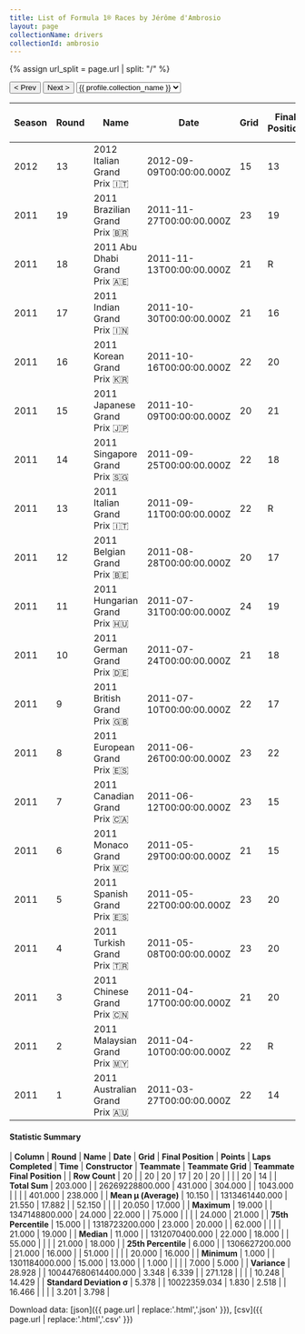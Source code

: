 ```yaml
---
title: List of Formula 1® Races by Jérôme d'Ambrosio
layout: page
collectionName: drivers
collectionId: ambrosio
---
```


{% assign url_split = page.url | split: "/" %}
<div id="collection-navigation">
<button onclick="selector.options[selector.selectedIndex-1].value && (window.location = selector.options[selector.selectedIndex-1].value);">&lt; Prev</button>
<button onclick="selector.options[selector.selectedIndex+1].value && (window.location = selector.options[selector.selectedIndex+1].value);">Next &gt;</button>
<select id="selector" onchange="this.options[this.selectedIndex].value && (window.location = this.options[this.selectedIndex].value);">
  {% for collectionId in site.data[page.collectionName].refs %}
    {% if collectionId == page.collectionId %}
      {% assign selected = "selected" %}
    {% else %}
      {% assign selected = "" %}
    {% endif %}
    {% assign profile = site.data[page.collectionName][collectionId].profile %}
    <option value="/f1/{{ page.collectionName }}/{{ collectionId }}/{{ url_split[4] }}" {{ selected }}>{{ profile.collection_name }}</option>
  {% endfor %}
</select>
</div>

| Season | Round | Name | Date | Grid | Final Position | Points | Laps Completed | Time | Constructor | Teammate | Teammate Grid | Teammate Final Position |
|--|--|--|--|--|--|--|--|--|--|--|--|--|
| 2012 | 13 | 2012 Italian Grand Prix 🇮🇹 | 2012-09-09T00:00:00.000Z | 15 | 13 | 0.0 | 53 | +1:15.861 | Lotus F1 🇬🇧 | [Kimi Räikkönen 🇫🇮](/f1/drivers/raikkonen) | 7 | 5 |
| 2011 | 19 | 2011 Brazilian Grand Prix 🇧🇷 | 2011-11-27T00:00:00.000Z | 23 | 19 | 0.0 | 68 |   | Virgin 🇬🇧 | [Timo Glock 🇩🇪](/f1/drivers/glock) | 24 | R |
| 2011 | 18 | 2011 Abu Dhabi Grand Prix 🇦🇪 | 2011-11-13T00:00:00.000Z | 21 | R | 0.0 | 18 |   | Virgin 🇬🇧 | [Timo Glock 🇩🇪](/f1/drivers/glock) | 19 | 19 |
| 2011 | 17 | 2011 Indian Grand Prix 🇮🇳 | 2011-10-30T00:00:00.000Z | 21 | 16 | 0.0 | 57 |   | Virgin 🇬🇧 | [Timo Glock 🇩🇪](/f1/drivers/glock) | 22 | R |
| 2011 | 16 | 2011 Korean Grand Prix 🇰🇷 | 2011-10-16T00:00:00.000Z | 22 | 20 | 0.0 | 54 |   | Virgin 🇬🇧 | [Timo Glock 🇩🇪](/f1/drivers/glock) | 21 | 18 |
| 2011 | 15 | 2011 Japanese Grand Prix 🇯🇵 | 2011-10-09T00:00:00.000Z | 20 | 21 | 0.0 | 51 |   | Virgin 🇬🇧 | [Timo Glock 🇩🇪](/f1/drivers/glock) | 21 | 20 |
| 2011 | 14 | 2011 Singapore Grand Prix 🇸🇬 | 2011-09-25T00:00:00.000Z | 22 | 18 | 0.0 | 59 |   | Virgin 🇬🇧 | [Timo Glock 🇩🇪](/f1/drivers/glock) | 21 | R |
| 2011 | 13 | 2011 Italian Grand Prix 🇮🇹 | 2011-09-11T00:00:00.000Z | 22 | R | 0.0 | 1 |   | Virgin 🇬🇧 | [Timo Glock 🇩🇪](/f1/drivers/glock) | 21 | 15 |
| 2011 | 12 | 2011 Belgian Grand Prix 🇧🇪 | 2011-08-28T00:00:00.000Z | 20 | 17 | 0.0 | 43 |   | Virgin 🇬🇧 | [Timo Glock 🇩🇪](/f1/drivers/glock) | 19 | 18 |
| 2011 | 11 | 2011 Hungarian Grand Prix 🇭🇺 | 2011-07-31T00:00:00.000Z | 24 | 19 | 0.0 | 65 |   | Virgin 🇬🇧 | [Timo Glock 🇩🇪](/f1/drivers/glock) | 20 | 17 |
| 2011 | 10 | 2011 German Grand Prix 🇩🇪 | 2011-07-24T00:00:00.000Z | 21 | 18 | 0.0 | 57 |   | Virgin 🇬🇧 | [Timo Glock 🇩🇪](/f1/drivers/glock) | 19 | 17 |
| 2011 | 9 | 2011 British Grand Prix 🇬🇧 | 2011-07-10T00:00:00.000Z | 22 | 17 | 0.0 | 50 |   | Virgin 🇬🇧 | [Timo Glock 🇩🇪](/f1/drivers/glock) | 20 | 16 |
| 2011 | 8 | 2011 European Grand Prix 🇪🇸 | 2011-06-26T00:00:00.000Z | 23 | 22 | 0.0 | 55 |   | Virgin 🇬🇧 | [Timo Glock 🇩🇪](/f1/drivers/glock) | 21 | 21 |
| 2011 | 7 | 2011 Canadian Grand Prix 🇨🇦 | 2011-06-12T00:00:00.000Z | 23 | 15 | 0.0 | 69 |   | Virgin 🇬🇧 | [Timo Glock 🇩🇪](/f1/drivers/glock) | 21 | 16 |
| 2011 | 6 | 2011 Monaco Grand Prix 🇲🇨 | 2011-05-29T00:00:00.000Z | 21 | 15 | 0.0 | 75 |   | Virgin 🇬🇧 | [Timo Glock 🇩🇪](/f1/drivers/glock) | 20 | R |
| 2011 | 5 | 2011 Spanish Grand Prix 🇪🇸 | 2011-05-22T00:00:00.000Z | 23 | 20 | 0.0 | 62 |   | Virgin 🇬🇧 | [Timo Glock 🇩🇪](/f1/drivers/glock) | 20 | 19 |
| 2011 | 4 | 2011 Turkish Grand Prix 🇹🇷 | 2011-05-08T00:00:00.000Z | 23 | 20 | 0.0 | 56 |   | Virgin 🇬🇧 | [Timo Glock 🇩🇪](/f1/drivers/glock) | 21 | W |
| 2011 | 3 | 2011 Chinese Grand Prix 🇨🇳 | 2011-04-17T00:00:00.000Z | 21 | 20 | 0.0 | 54 |   | Virgin 🇬🇧 | [Timo Glock 🇩🇪](/f1/drivers/glock) | 22 | 21 |
| 2011 | 2 | 2011 Malaysian Grand Prix 🇲🇾 | 2011-04-10T00:00:00.000Z | 22 | R | 0.0 | 42 |   | Virgin 🇬🇧 | [Timo Glock 🇩🇪](/f1/drivers/glock) | 21 | 16 |
| 2011 | 1 | 2011 Australian Grand Prix 🇦🇺 | 2011-03-27T00:00:00.000Z | 22 | 14 | 0.0 | 54 |   | Virgin 🇬🇧 | [Timo Glock 🇩🇪](/f1/drivers/glock) | 21 | N |

#### Statistic Summary

| **Column** | **Round** | **Name** | **Date** | **Grid** | **Final Position** | **Points** | **Laps Completed** | **Time** | **Constructor** | **Teammate** | **Teammate Grid** | **Teammate Final Position** |
| **Row Count** | 20 |  | 20 | 20 | 17 | 20 | 20 |  |  |  | 20 | 14 |
| **Total Sum** | 203.000 |  | 26269228800.000 | 431.000 | 304.000 |  | 1043.000 |  |  |  | 401.000 | 238.000 |
| **Mean μ (Average)** | 10.150 |  | 1313461440.000 | 21.550 | 17.882 |  | 52.150 |  |  |  | 20.050 | 17.000 |
| **Maximum** | 19.000 |  | 1347148800.000 | 24.000 | 22.000 |  | 75.000 |  |  |  | 24.000 | 21.000 |
| **75th Percentile** | 15.000 |  | 1318723200.000 | 23.000 | 20.000 |  | 62.000 |  |  |  | 21.000 | 19.000 |
| **Median** | 11.000 |  | 1312070400.000 | 22.000 | 18.000 |  | 55.000 |  |  |  | 21.000 | 18.000 |
| **25th Percentile** | 6.000 |  | 1306627200.000 | 21.000 | 16.000 |  | 51.000 |  |  |  | 20.000 | 16.000 |
| **Minimum** | 1.000 |  | 1301184000.000 | 15.000 | 13.000 |  | 1.000 |  |  |  | 7.000 | 5.000 |
| **Variance** | 28.928 |  | 100447680614400.000 | 3.348 | 6.339 |  | 271.128 |  |  |  | 10.248 | 14.429 |
| **Standard Deviation σ** | 5.378 |  | 10022359.034 | 1.830 | 2.518 |  | 16.466 |  |  |  | 3.201 | 3.798 |

Download data: [json]({{ page.url | replace:'.html','.json' }}), [csv]({{ page.url | replace:'.html','.csv' }})
